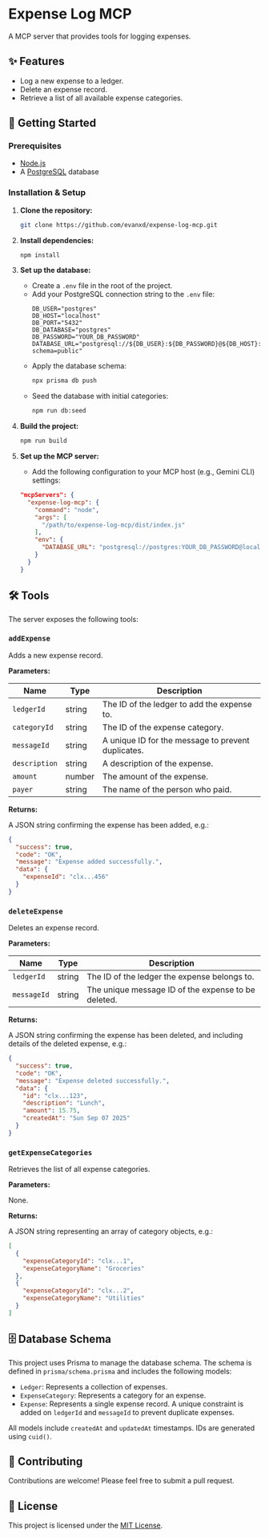 # Expense Log MCP

A MCP server that provides tools for logging expenses.

## ✨ Features

- Log a new expense to a ledger.
- Delete an expense record.
- Retrieve a list of all available expense categories.

## 🚀 Getting Started

### Prerequisites

- [Node.js](https://nodejs.org/)
- A [PostgreSQL](https://www.postgresql.org/) database

### Installation & Setup

1.  **Clone the repository:**
    ```bash
    git clone https://github.com/evanxd/expense-log-mcp.git
    ```

2.  **Install dependencies:**
    ```bash
    npm install
    ```

3.  **Set up the database:**
    - Create a `.env` file in the root of the project.
    - Add your PostgreSQL connection string to the `.env` file:
      ```
      DB_USER="postgres"
      DB_HOST="localhost"
      DB_PORT="5432"
      DB_DATABASE="postgres"
      DB_PASSWORD="YOUR_DB_PASSWORD"
      DATABASE_URL="postgresql://${DB_USER}:${DB_PASSWORD}@${DB_HOST}:${DB_PORT}/${DB_DATABASE}?schema=public"
      ```
    - Apply the database schema:
      ```bash
      npx prisma db push
      ```
    - Seed the database with initial categories:
      ```bash
      npm run db:seed
      ```

4.  **Build the project:**
    ```bash
    npm run build
    ```

5.  **Set up the MCP server:**
    - Add the following configuration to your MCP host (e.g., Gemini CLI) settings:
    ```json
    "mcpServers": {
      "expense-log-mcp": {
        "command": "node",
        "args": [
          "/path/to/expense-log-mcp/dist/index.js"
        ],
        "env": {
          "DATABASE_URL": "postgresql://postgres:YOUR_DB_PASSWORD@localhost:5432/postgres?schema=public"
        }
      }
    }
    ```

## 🛠️ Tools

The server exposes the following tools:

### `addExpense`

Adds a new expense record.

**Parameters:**

| Name          | Type   | Description                                        |
|---------------|--------|----------------------------------------------------|
| `ledgerId`    | string | The ID of the ledger to add the expense to.        |
| `categoryId`  | string | The ID of the expense category.                    |
| `messageId`   | string | A unique ID for the message to prevent duplicates. |
| `description` | string | A description of the expense.                      |
| `amount`      | number | The amount of the expense.                         |
| `payer`       | string | The name of the person who paid.                   |

**Returns:**

A JSON string confirming the expense has been added, e.g.:
```json
{
  "success": true,
  "code": "OK",
  "message": "Expense added successfully.",
  "data": {
    "expenseId": "clx...456"
  }
}
```

### `deleteExpense`

Deletes an expense record.

**Parameters:**

| Name        | Type   | Description                                         |
|-------------|--------|-----------------------------------------------------|
| `ledgerId`  | string | The ID of the ledger the expense belongs to.        |
| `messageId` | string | The unique message ID of the expense to be deleted. |

**Returns:**

A JSON string confirming the expense has been deleted, and including details of the deleted expense, e.g.:
```json
{
  "success": true,
  "code": "OK",
  "message": "Expense deleted successfully.",
  "data": {
    "id": "clx...123",
    "description": "Lunch",
    "amount": 15.75,
    "createdAt": "Sun Sep 07 2025"
  }
}
```

### `getExpenseCategories`

Retrieves the list of all expense categories.

**Parameters:**

None.

**Returns:**

A JSON string representing an array of category objects, e.g.:
```json
[
  {
    "expenseCategoryId": "clx...1",
    "expenseCategoryName": "Groceries"
  },
  {
    "expenseCategoryId": "clx...2",
    "expenseCategoryName": "Utilities"
  }
]
```

## 🗄️ Database Schema

This project uses Prisma to manage the database schema. The schema is defined in `prisma/schema.prisma` and includes the following models:

- `Ledger`: Represents a collection of expenses.
- `ExpenseCategory`: Represents a category for an expense.
- `Expense`: Represents a single expense record. A unique constraint is added on `ledgerId` and `messageId` to prevent duplicate expenses.

All models include `createdAt` and `updatedAt` timestamps. IDs are generated using `cuid()`.

## 🙌 Contributing

Contributions are welcome! Please feel free to submit a pull request.

## 📄 License

This project is licensed under the [MIT License](LICENSE).
